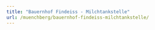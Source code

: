 ```yaml
---
title: "Bauernhof Findeiss - Milchtankstelle"
url: /muenchberg/bauernhof-findeiss-milchtankstelle/
---
```

